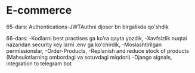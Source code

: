 # E-commerce

65-dars:
Authentications-JWTAuthni djoser bn birgalikda qo'shdik

66-dars:
-Kodlarni best practises ga ko'ra qayta yozdik,
-Xavfsizlik nuqtai nazaridan security key larni .env ga ko'chirdik,
-Moslashtirilgan permissionslar,
-Order-Products,
-Replanish and reduce stock of products     (Mahsulotlarning ombordagi va sotuvdagi miqdori)
-Django signals, integration to telegram bot